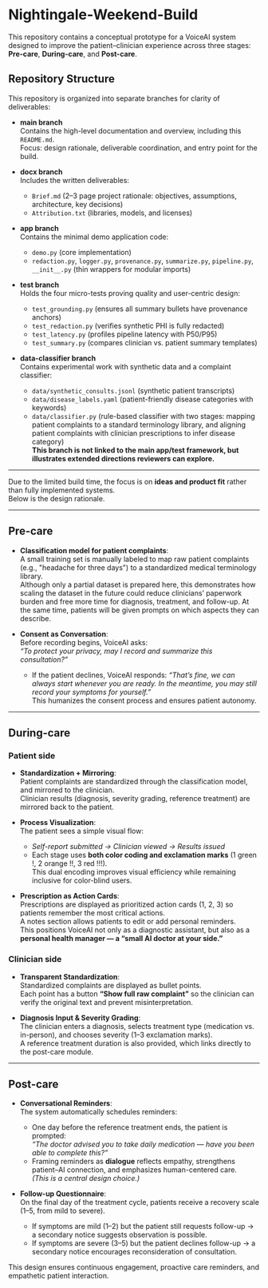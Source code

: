 # Nightingale-Weekend-Build

This repository contains a conceptual prototype for a VoiceAI system designed to improve the patient–clinician experience across three stages: **Pre-care**, **During-care**, and **Post-care**.  
## Repository Structure

This repository is organized into separate branches for clarity of deliverables:

- **main branch**  
  Contains the high-level documentation and overview, including this `README.md`.  
  Focus: design rationale, deliverable coordination, and entry point for the build.

- **docx branch**  
  Includes the written deliverables:  
  - `Brief.md` (2–3 page project rationale: objectives, assumptions, architecture, key decisions)  
  - `Attribution.txt` (libraries, models, and licenses)

- **app branch**  
  Contains the minimal demo application code:  
  - `demo.py` (core implementation)  
  - `redaction.py`, `logger.py`, `provenance.py`, `summarize.py`, `pipeline.py`, `__init__.py` (thin wrappers for modular imports)

- **test branch**  
  Holds the four micro-tests proving quality and user-centric design:  
  - `test_grounding.py` (ensures all summary bullets have provenance anchors)  
  - `test_redaction.py` (verifies synthetic PHI is fully redacted)  
  - `test_latency.py` (profiles pipeline latency with P50/P95)  
  - `test_summary.py` (compares clinician vs. patient summary templates)

- **data-classifier branch**  
  Contains experimental work with synthetic data and a complaint classifier:  
  - `data/synthetic_consults.jsonl` (synthetic patient transcripts)  
  - `data/disease_labels.yaml` (patient-friendly disease categories with keywords)  
  - `data/classifier.py` (rule-based classifier with two stages: mapping patient complaints to a standard terminology library, and aligning patient complaints with clinician prescriptions to infer disease category)  
  **This branch is not linked to the main app/test framework, but illustrates extended directions reviewers can explore.**

---
Due to the limited build time, the focus is on **ideas and product fit** rather than fully implemented systems.  
Below is the design rationale.

---

## Pre-care

- **Classification model for patient complaints**:  
  A small training set is manually labeled to map raw patient complaints (e.g., "headache for three days") to a standardized medical terminology library.  
  Although only a partial dataset is prepared here, this demonstrates how scaling the dataset in the future could reduce clinicians’ paperwork burden and free more time for diagnosis, treatment, and follow-up. At the same time, patients will be given prompts on which aspects they can describe.

- **Consent as Conversation**:  
  Before recording begins, VoiceAI asks:  
  *“To protect your privacy, may I record and summarize this consultation?”*  
  - If the patient declines, VoiceAI responds: *“That’s fine, we can always start whenever you are ready. In the meantime, you may still record your symptoms for yourself.”*  
  This humanizes the consent process and ensures patient autonomy.

---

## During-care

### Patient side
- **Standardization + Mirroring**:  
  Patient complaints are standardized through the classification model, and mirrored to the clinician.  
  Clinician results (diagnosis, severity grading, reference treatment) are mirrored back to the patient.

- **Process Visualization**:  
  The patient sees a simple visual flow:  
  - *Self-report submitted → Clinician viewed → Results issued*  
  - Each stage uses **both color coding and exclamation marks** (1 green !, 2 orange !!, 3 red !!!).  
    This dual encoding improves visual efficiency while remaining inclusive for color-blind users.

- **Prescription as Action Cards**:  
  Prescriptions are displayed as prioritized action cards (1, 2, 3) so patients remember the most critical actions.  
  A notes section allows patients to edit or add personal reminders.  
  This positions VoiceAI not only as a diagnostic assistant, but also as a **personal health manager — a “small AI doctor at your side.”**

### Clinician side
- **Transparent Standardization**:  
  Standardized complaints are displayed as bullet points.  
  Each point has a button **“Show full raw complaint”** so the clinician can verify the original text and prevent misinterpretation.

- **Diagnosis Input & Severity Grading**:  
  The clinician enters a diagnosis, selects treatment type (medication vs. in-person), and chooses severity (1–3 exclamation marks).  
  A reference treatment duration is also provided, which links directly to the post-care module.

---

## Post-care

- **Conversational Reminders**:  
  The system automatically schedules reminders:  
  - One day before the reference treatment ends, the patient is prompted:  
    *“The doctor advised you to take daily medication — have you been able to complete this?”*  
  - Framing reminders as **dialogue** reflects empathy, strengthens patient–AI connection, and emphasizes human-centered care.  
  *(This is a central design choice.)*

- **Follow-up Questionnaire**:  
  On the final day of the treatment cycle, patients receive a recovery scale (1–5, from mild to severe).  
  - If symptoms are mild (1–2) but the patient still requests follow-up → a secondary notice suggests observation is possible.  
  - If symptoms are severe (3–5) but the patient declines follow-up → a secondary notice encourages reconsideration of consultation.  

This design ensures continuous engagement, proactive care reminders, and empathetic patient interaction.
